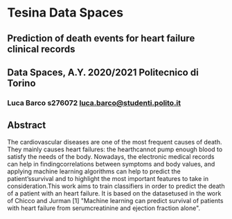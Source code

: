 # Tesina Data Spaces
## Prediction of death events for heart failure clinical records
## Data Spaces, A.Y. 2020/2021 Politecnico di Torino
### Luca Barco s276072 luca.barco@studenti.polito.it
## Abstract
The cardiovascular diseases are one of the most frequent causes of death.  They mainly causes heart failures: the hearthcannot pump enough blood to satisfy the needs of the body.  Nowadays, the electronic medical records can help in findingcorrelations between symptoms and body values, and applying machine learning algorithms can help to predict the patient’ssurvival and to highlight the most important features to take in consideration.This work aims to train classifiers in order to predict the death of a patient with an heart failure.  It is based on the datasetused in the work of Chicco and Jurman  [1] "Machine learning can predict survival of patients with heart failure from serumcreatinine and ejection fraction alone".
